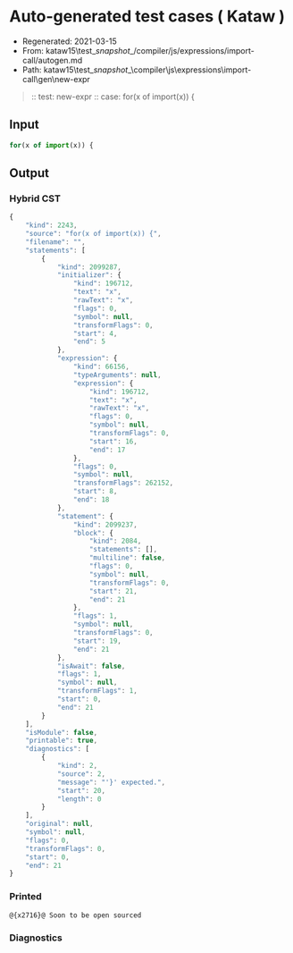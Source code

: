 # Auto-generated test cases ( Kataw )
- Regenerated: 2021-03-15
- From: kataw15\test\__snapshot__/compiler/js/expressions/import-call/autogen.md
- Path: kataw15\test\__snapshot__\compiler\js\expressions\import-call\gen\new-expr
> :: test: new-expr
> :: case: for(x of import(x)) {
## Input

`````js
for(x of import(x)) {
`````

## Output

### Hybrid CST

```javascript
{
    "kind": 2243,
    "source": "for(x of import(x)) {",
    "filename": "",
    "statements": [
        {
            "kind": 2099287,
            "initializer": {
                "kind": 196712,
                "text": "x",
                "rawText": "x",
                "flags": 0,
                "symbol": null,
                "transformFlags": 0,
                "start": 4,
                "end": 5
            },
            "expression": {
                "kind": 66156,
                "typeArguments": null,
                "expression": {
                    "kind": 196712,
                    "text": "x",
                    "rawText": "x",
                    "flags": 0,
                    "symbol": null,
                    "transformFlags": 0,
                    "start": 16,
                    "end": 17
                },
                "flags": 0,
                "symbol": null,
                "transformFlags": 262152,
                "start": 8,
                "end": 18
            },
            "statement": {
                "kind": 2099237,
                "block": {
                    "kind": 2084,
                    "statements": [],
                    "multiline": false,
                    "flags": 0,
                    "symbol": null,
                    "transformFlags": 0,
                    "start": 21,
                    "end": 21
                },
                "flags": 1,
                "symbol": null,
                "transformFlags": 0,
                "start": 19,
                "end": 21
            },
            "isAwait": false,
            "flags": 1,
            "symbol": null,
            "transformFlags": 1,
            "start": 0,
            "end": 21
        }
    ],
    "isModule": false,
    "printable": true,
    "diagnostics": [
        {
            "kind": 2,
            "source": 2,
            "message": "'}' expected.",
            "start": 20,
            "length": 0
        }
    ],
    "original": null,
    "symbol": null,
    "flags": 0,
    "transformFlags": 0,
    "start": 0,
    "end": 21
}
```

### Printed

```javascript
@{x2716}@ Soon to be open sourced
```

### Diagnostics

```javascript

```

